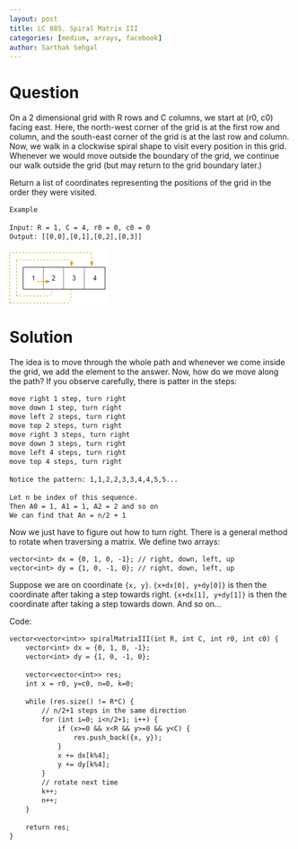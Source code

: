 ```yaml
---
layout: post
title: LC 885. Spiral Matrix III
categories: [medium, arrays, facebook]
author: Sarthak Sehgal
---
```

# Question
On a 2 dimensional grid with R rows and C columns, we start at (r0, c0) facing east.
Here, the north-west corner of the grid is at the first row and column, and the south-east corner of the grid is at the last row and column.
Now, we walk in a clockwise spiral shape to visit every position in this grid.
Whenever we would move outside the boundary of the grid, we continue our walk outside the grid (but may return to the grid boundary later.)

Return a list of coordinates representing the positions of the grid in the order they were visited.
```
Example

Input: R = 1, C = 4, r0 = 0, c0 = 0
Output: [[0,0],[0,1],[0,2],[0,3]]
```
![example](../images/lc885.png)

# Solution
The idea is to move through the whole path and whenever we come inside the grid, we add the element to the answer. Now, how do we move along the path? If you observe carefully, there is patter in the steps:
```
move right 1 step, turn right
move down 1 step, turn right
move left 2 steps, turn right
move top 2 steps, turn right
move right 3 steps, turn right
move down 3 steps, turn right
move left 4 steps, turn right
move top 4 steps, turn right

Notice the pattern: 1,1,2,2,3,3,4,4,5,5...

Let n be index of this sequence.
Then A0 = 1, A1 = 1, A2 = 2 and so on
We can find that An = n/2 + 1
```

Now we just have to figure out how to turn right. There is a general method to rotate when traversing a matrix. We define two arrays:
```
vector<int> dx = {0, 1, 0, -1}; // right, down, left, up
vector<int> dy = {1, 0, -1, 0}; // right, down, left, up
```
Suppose we are on coordinate `{x, y}`. `{x+dx[0], y+dy[0]}` is then the coordinate after taking a step towards right. `{x+dx[1], y+dy[1]}` is then the coordinate after taking a step towards down. And so on...

Code:
```
vector<vector<int>> spiralMatrixIII(int R, int C, int r0, int c0) {
    vector<int> dx = {0, 1, 0, -1};
    vector<int> dy = {1, 0, -1, 0};

    vector<vector<int>> res;
    int x = r0, y=c0, n=0, k=0;

    while (res.size() != R*C) {
        // n/2+1 steps in the same direction
        for (int i=0; i<n/2+1; i++) {
            if (x>=0 && x<R && y>=0 && y<C) {
                res.push_back({x, y});
            }
            x += dx[k%4];
            y += dy[k%4];
        }
        // rotate next time
        k++;
        n++;
    }

    return res;
}
```